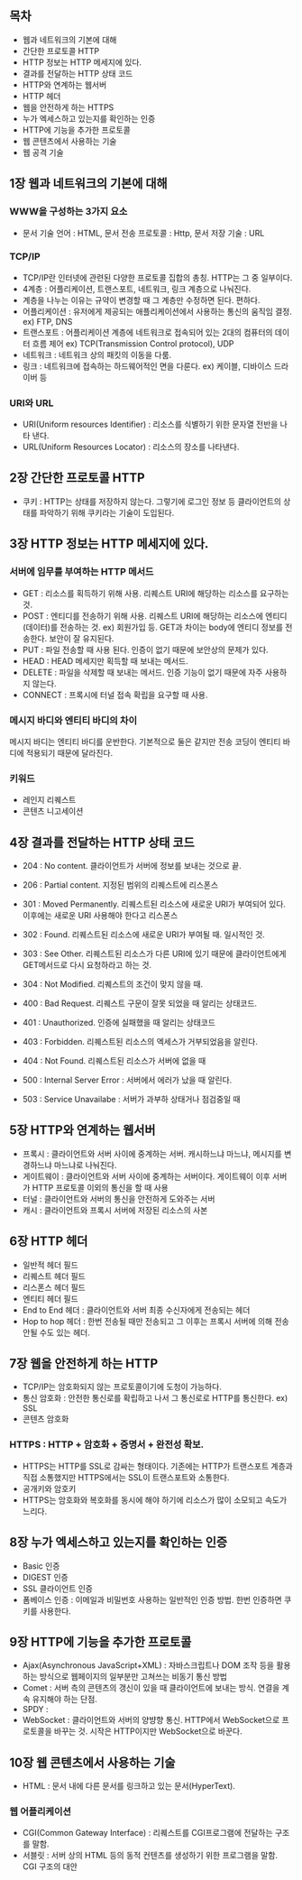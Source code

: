 ## 목차
- 웹과 네트워크의 기본에 대해
- 간단한 프로토콜 HTTP
- HTTP 정보는 HTTP 메세지에 있다.
- 결과를 전달하는 HTTP 상태 코드
- HTTP와 연계하는 웹서버
- HTTP 헤더
- 웹을 안전하게 하는 HTTPS
- 누가 엑세스하고 있는지를 확인하는 인증
- HTTP에 기능을 추가한 프로토콜
- 웹 콘텐츠에서 사용하는 기술
- 웹 공격 기술

## 1장 웹과 네트워크의 기본에 대해
### WWW을 구성하는 3가지 요소 
- 문서 기술 언어 : HTML, 문서 전송 프로토콜 : Http, 문서 저장 기술 : URL
### TCP/IP
- TCP/IP란 인터넷에 관련된 다양한 프로토콜 집합의 총칭. HTTP는 그 중 일부이다. 
- 4계층 : 어플리케이션, 트랜스포트, 네트워크, 링크 계층으로 나눠진다. 
 - 계층을 나누는 이유는 규약이 변경할 때 그 계층만 수정하면 된다. 편하다. 
 - 어플리케이션 : 유저에게 제공되는 애플리케이션에서 사용하는 통신의 움직임 결정. ex) FTP, DNS
 - 트랜스포트 : 어플리케이션 계층에 네트워크로 접속되어 있는 2대의 컴퓨터의 데이터 흐름 제어 ex) TCP(Transmission Control protocol), UDP
 - 네트워크 : 네트워크 상의 패킷의 이동을 다룸. 
 - 링크 : 네트워크에 접속하는 하드웨어적인 면을 다룬다. ex) 케이블, 디바이스 드라이버 등  

### URI와 URL
- URI(Uniform resources Identifier) : 리소스를 식별하기 위한 문자열 전반을 나타 낸다. 
- URL(Uniform Resources Locator) : 리소스의 장소를 나타낸다. 

## 2장 간단한 프로토콜 HTTP
- 쿠키 : HTTP는 상태를 저장하지 않는다. 그렇기에 로그인 정보 등 클라이언트의 상태를 파악하기 위해 쿠키라는 기술이 도입된다. 
  
## 3장 HTTP 정보는 HTTP 메세지에 있다. 
### 서버에 임무를 부여하는 HTTP 메서드
- GET : 리소스를 획득하기 위해 사용. 리퀘스트 URI에 해당하는 리소스를 요구하는 것. 
- POST : 엔티디를 전송하기 위해 사용. 리퀘스트 URI에 해당하는 리소스에 엔티디(데이터)를 전송하는 것. ex) 회원가입 등. GET과 차이는 body에 엔티디 정보를 전송한다. 보안이 잘 유지된다.
- PUT : 파일 전송할 때 사용 된다. 인증이 없기 때문에 보안상의 문제가 있다. 
- HEAD : HEAD 메세지만 획득할 때 보내는 메서드.
- DELETE : 파일을 삭제할 때 보내는 메서드. 인증 기능이 없기 때문에 자주 사용하지 않는다. 
- CONNECT : 프록시에 터널 접속 확립을 요구할 때 사용.

### 메시지 바디와 엔티티 바디의 차이
메시지 바디는 엔티티 바디를 운반한다. 기본적으로 둘은 같지만 전송 코딩이 엔티티 바디에 적용되기 때문에 달라진다. 

### 키워드 
- 레인지 리퀘스트 
- 콘텐츠 니고세이션

## 4장 결과를 전달하는 HTTP 상태 코드
- 204 : No content. 클라이언트가 서버에 정보를 보내는 것으로 끝.
- 206 : Partial content. 지정된 범위의 리퀘스트에 리스폰스 
- 301 : Moved Permanently. 리퀘스트된 리소스에 새로운 URI가 부여되어 있다. 이후에는 새로운 URI 사용해야 한다고 리스폰스
- 302 : Found. 리퀘스트된 리소스에 새로운 URI가 부여될 때. 일시적인 것. 
- 303 : See Other. 리퀘스트된 리소스가 다른 URI에 있기 때문에 클라이언트에게 GET메서드로 다시 요청하라고 하는 것. 
- 304 : Not Modified. 리퀘스트의 조건이 맞지 않을 때. 

- 400 : Bad Request. 리퀘스트 구문이 잘못 되었을 때 알리는 상태코드.
- 401 : Unauthorized. 인증에 실패했을 때 알리는 상태코드
- 403 : Forbidden. 리퀘스트된 리소스의 엑세스가 거부되었음을 알린다. 
- 404 : Not Found. 리퀘스트된 리소스가 서버에 없을 때

- 500 : Internal Server Error : 서버에서 에러가 났을 때 알린다.
- 503 : Service Unavailabe : 서버가 과부하 상태거나 점검중일 때 

## 5장 HTTP와 연계하는 웹서버
- 프록시 : 클라이언트와 서버 사이에 중계하는 서버. 캐시하느냐 마느냐, 메시지를 변경하느냐 마느냐로 나눠진다. 
- 게이트웨이 : 클라이언트와 서버 사이에 중계하는 서버이다. 게이트웨이 이후 서버가 HTTP 프로토콜 이외의 통신을 할 때 사용
- 터널 : 클라이언트와 서버의 통신을 안전하게 도와주는 서버
- 캐시 : 클라이언트와 프록시 서버에 저장된 리소스의 사본

## 6장 HTTP 헤더 
- 일반적 헤더 필드 
- 리퀘스트 헤더 필드 
- 리스폰스 헤더 필드
- 엔티티 헤더 필드 
- End to End 헤더 : 클라이언트와 서버 최종 수신자에게 전송되는 헤더
- Hop to hop 헤더 : 한번 전송될 때만 전송되고 그 이후는 프록시 서버에 의해 전송 안될 수도 있는 헤더.

## 7장 웹을 안전하게 하는 HTTP
- TCP/IP는 암호화되지 않는 프로토콜이기에 도청이 가능하다. 
- 통신 암호화 : 안전한 통신로를 확립하고 나서 그 통신로로 HTTP를 통신한다. ex) SSL 
- 콘텐츠 암호화 
### HTTPS : HTTP + 암호화 + 증명서 + 완전성 확보.
- HTTPS는 HTTP를 SSL로 감싸는 형태이다. 기존에는 HTTP가 트랜스포트 계층과 직접 소통했지만 HTTPS에서는 SSL이 트랜스포트와 소통한다. 
- 공개키와 암호키
- HTTPS는 암호화와 복호화를 동시에 해야 하기에 리소스가 많이 소모되고 속도가 느리다. 

## 8장 누가 엑세스하고 있는지를 확인하는 인증 
- Basic 인증 
- DIGEST 인증 
- SSL 클라이언트 인증 
- 폼베이스 인증 : 이메일과 비밀번호 사용하는 일반적인 인증 방법. 한번 인증하면 쿠키를 사용한다. 

## 9장 HTTP에 기능을 추가한 프로토콜 
- Ajax(Asynchronous JavaScript+XML) : 자바스크립트나 DOM 조작 등을 활용하는 방식으로 웹페이지의 일부분만 고쳐쓰는 비동기 통신 방법
- Comet : 서버 측의 콘텐츠의 갱신이 있을 때 클라이언트에 보내는 방식. 연결을 계속 유지해야 하는 단점. 
- SPDY : 
- WebSocket : 클라이언트와 서버의 양뱡향 통신. HTTP에서 WebSocket으로 프로토콜을 바꾸는 것. 시작은 HTTP이지만 WebSocket으로 바꾼다. 

## 10장 웹 콘텐츠에서 사용하는 기술 
- HTML : 문서 내에 다른 문서를 링크하고 있는 문서(HyperText). 
### 웹 어플리케이션 
- CGI(Common Gateway Interface) : 리퀘스트를 CGI프로그램에 전달하는 구조를 말함. 
- 서블릿 : 서버 상의 HTML 등의 동적 컨텐츠를 생성하기 위한 프로그램을 말함. CGI 구조의 대안 
